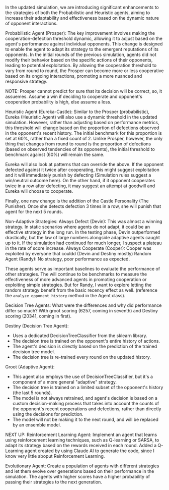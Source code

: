 In the updated simulation, we are introducing significant enhancements to the strategies of both the Probabilistic and Heuristic agents, aiming to increase their adaptability and effectiveness based on the dynamic nature of opponent interactions.

Probabilistic Agent (Prosper): The key improvement involves making the cooperation-defection threshold dynamic, allowing it to adjust based on the agent's performance against individual opponents. This change is designed to enable the agent to adapt its strategy to the emergent reputations of its opponents. In the initial rounds of the previous simulation, agents did not modify their behavior based on the specific actions of their opponents, leading to potential exploitation. By allowing the cooperation threshold to vary from round to round, the Prosper can become more or less cooperative based on its ongoing interactions, promoting a more nuanced and responsive strategy.

NOTE: Prosper cannot predict for sure that its decision will be correct, so, it assuemes. Assume a win if deciding to cooperate and opponent's cooperation probability is high, else assume a loss.
       

Heuristic Agent (Eureka-Castle): Similar to the Prosper (probabilistic), Eureka (Heuristic Agent) will also use a dynamic threshold in the updated simulation. However, rather than adjusting based on performance metrics, this threshold will change based on the proportion of defections observed in the opponent's recent history. The initial benchmark for this proportion is set at 60%, rather than a fixed count of 2. Unlike Prosper, however, the only thing that changes from round to round is the proportion of defections (based on observed tendencies of its opponents), the initial threshold to benchmark against (60%) will remain the same.

Eureka will also look at patterns that can override the above. If the opponent defected against it twice after cooperating, this might suggest exploitation and it will immediately punish by defecting (Simulation rules suggest a win/neutral outcome here). On the other hand, if it opponent cooperates twice in a row after defecting, it may suggest an attempt at goodwill and Eureka will choose to cooperate.

Finally, one new change is the addition of the Castle Personality (The Punisher). Once she detects defection 3 times in a row, she will punish that agent for the next 5 rounds.


Non-Adaptive Strategies:
Always Defect (Devin): This was almost a winning strategy. In static scenarios where agents do not adapt, it could be an effective strategy in the long run. In the testing phase, Devin outperformed drastically, but the law of large numbers alongside adaptive agents caught up to it. If the simulation had continued for much longer, I suspect a plateau in the rate of score increase.
Always Cooperate (Cooper): Cooper was exploited by everyone that couldd (Devin and Destiny mostly)
Random Agent (Randy): No strategy, poor performance as expected.

These agents serve as important baselines to evaluate the performance of other strategies. The will continue to be benchmarks to measure the effectiveness of more advanced agents in promoting cooperation or exploiting simple strategies. But for Randy, I want to explore letting the random strategy benefit from the basic recency effect as well. (reference the `analyze_opponent_history` method in the Agent class).

Decision Tree Agents:
What were the differences and why did performance differ so much? With groot scoring (6257, coming in seventh) and Destiny scoring (20341, coming in first). 

Destiny (Decision Tree Agent):
- Uses a dedicated DecisionTreeClassifier from the sklearn library.
- The decision tree is trained on the opponent's entire history of actions.
- The agent's decision is directly based on the prediction of the trained decision tree model.
- The decision tree is re-trained every round on the updated history.

Groot (Adaptive Agent):
- This agent also employs the use of DecisionTreeClassifier, but it's a component of a more general "adaptive" strategy. 
- The decision tree is trained on a limited subset of the opponent's history (the last 5 rounds).
- The model is not always retrained, and agent's decision is based on a custom decision-making process that takes into account the counts of the opponent's recent cooperations and defections, rather than directly using the decisions for prediction.
- The model will not be making it to the next round, and will be replaced by an ensemble model. 


NEXT UP:
Reinforcement Learning Agent: Implement an agent that learns using reinforcement learning techniques, such as Q-learning or SARSA, to adapt its strategy based on the rewards received in each round. Added a Q-Learning agent created by using Claude AI to generate the code, since I know very little aboput Reinforcement Learning.

Evolutionary Agent: Create a population of agents with different strategies and let them evolve over generations based on their performance in the simulation. The agents with higher scores have a higher probability of passing their strategies to the next generation.